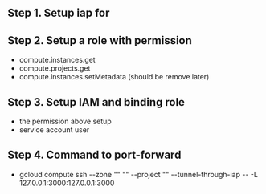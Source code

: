 ## Step 1. Setup iap for

## Step 2. Setup a role with permission
- compute.instances.get
- compute.projects.get
- compute.instances.setMetadata (should be remove later)

## Step 3. Setup IAM and binding role
- the permission above setup
- service account user


## Step 4. Command to port-forward
- gcloud compute ssh --zone "<zone>" "<instance name>" --project "<project name>" --tunnel-through-iap -- -L 127.0.0.1:3000:127.0.0.1:3000


